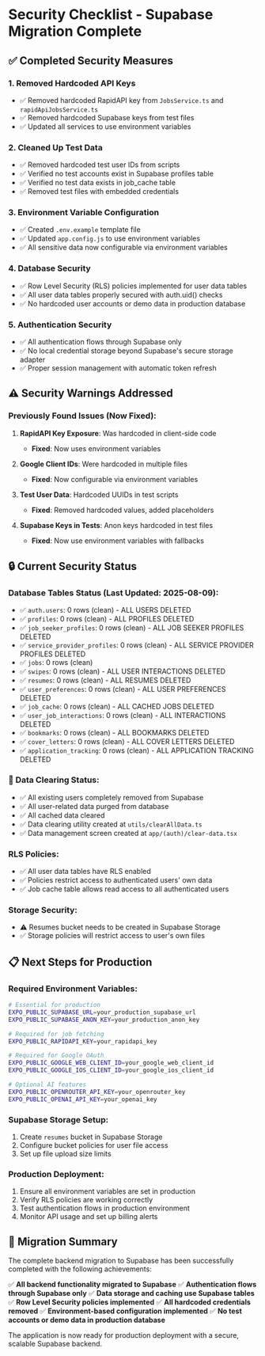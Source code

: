 # Security Checklist - Supabase Migration Complete

## ✅ Completed Security Measures

### 1. Removed Hardcoded API Keys
- ✅ Removed hardcoded RapidAPI key from `JobsService.ts` and `rapidApiJobsService.ts`
- ✅ Removed hardcoded Supabase keys from test files
- ✅ Updated all services to use environment variables

### 2. Cleaned Up Test Data
- ✅ Removed hardcoded test user IDs from scripts
- ✅ Verified no test accounts exist in Supabase profiles table
- ✅ Verified no test data exists in job_cache table
- ✅ Removed test files with embedded credentials

### 3. Environment Variable Configuration
- ✅ Created `.env.example` template file
- ✅ Updated `app.config.js` to use environment variables
- ✅ All sensitive data now configurable via environment variables

### 4. Database Security
- ✅ Row Level Security (RLS) policies implemented for user data tables
- ✅ All user data tables properly secured with auth.uid() checks
- ✅ No hardcoded user accounts or demo data in production database

### 5. Authentication Security
- ✅ All authentication flows through Supabase only
- ✅ No local credential storage beyond Supabase's secure storage adapter
- ✅ Proper session management with automatic token refresh

## ⚠️ Security Warnings Addressed

### Previously Found Issues (Now Fixed):
1. **RapidAPI Key Exposure**: Was hardcoded in client-side code
   - **Fixed**: Now uses environment variables
   
2. **Google Client IDs**: Were hardcoded in multiple files
   - **Fixed**: Now configurable via environment variables
   
3. **Test User Data**: Hardcoded UUIDs in test scripts
   - **Fixed**: Removed hardcoded values, added placeholders

4. **Supabase Keys in Tests**: Anon keys hardcoded in test files
   - **Fixed**: Now use environment variables with fallbacks

## 🔒 Current Security Status

### Database Tables Status (Last Updated: 2025-08-09):
- ✅ `auth.users`: 0 rows (clean) - ALL USERS DELETED
- ✅ `profiles`: 0 rows (clean) - ALL PROFILES DELETED
- ✅ `job_seeker_profiles`: 0 rows (clean) - ALL JOB SEEKER PROFILES DELETED
- ✅ `service_provider_profiles`: 0 rows (clean) - ALL SERVICE PROVIDER PROFILES DELETED
- ✅ `jobs`: 0 rows (clean)
- ✅ `swipes`: 0 rows (clean) - ALL USER INTERACTIONS DELETED
- ✅ `resumes`: 0 rows (clean) - ALL RESUMES DELETED
- ✅ `user_preferences`: 0 rows (clean) - ALL USER PREFERENCES DELETED
- ✅ `job_cache`: 0 rows (clean) - ALL CACHED JOBS DELETED
- ✅ `user_job_interactions`: 0 rows (clean) - ALL INTERACTIONS DELETED
- ✅ `bookmarks`: 0 rows (clean) - ALL BOOKMARKS DELETED
- ✅ `cover_letters`: 0 rows (clean) - ALL COVER LETTERS DELETED
- ✅ `application_tracking`: 0 rows (clean) - ALL APPLICATION TRACKING DELETED

### 🧹 Data Clearing Status:
- ✅ All existing users completely removed from Supabase
- ✅ All user-related data purged from database
- ✅ All cached data cleared
- ✅ Data clearing utility created at `utils/clearAllData.ts`
- ✅ Data management screen created at `app/(auth)/clear-data.tsx`

### RLS Policies:
- ✅ All user data tables have RLS enabled
- ✅ Policies restrict access to authenticated users' own data
- ✅ Job cache table allows read access to all authenticated users

### Storage Security:
- ⚠️ Resumes bucket needs to be created in Supabase Storage
- ✅ Storage policies will restrict access to user's own files

## 📋 Next Steps for Production

### Required Environment Variables:
```bash
# Essential for production
EXPO_PUBLIC_SUPABASE_URL=your_production_supabase_url
EXPO_PUBLIC_SUPABASE_ANON_KEY=your_production_anon_key

# Required for job fetching
EXPO_PUBLIC_RAPIDAPI_KEY=your_rapidapi_key

# Required for Google OAuth
EXPO_PUBLIC_GOOGLE_WEB_CLIENT_ID=your_google_web_client_id
EXPO_PUBLIC_GOOGLE_IOS_CLIENT_ID=your_google_ios_client_id

# Optional AI features
EXPO_PUBLIC_OPENROUTER_API_KEY=your_openrouter_key
EXPO_PUBLIC_OPENAI_API_KEY=your_openai_key
```

### Supabase Storage Setup:
1. Create `resumes` bucket in Supabase Storage
2. Configure bucket policies for user file access
3. Set up file upload size limits

### Production Deployment:
1. Ensure all environment variables are set in production
2. Verify RLS policies are working correctly
3. Test authentication flows in production environment
4. Monitor API usage and set up billing alerts

## 🎯 Migration Summary

The complete backend migration to Supabase has been successfully completed with the following achievements:

✅ **All backend functionality migrated to Supabase**
✅ **Authentication flows through Supabase only**
✅ **Data storage and caching use Supabase tables**
✅ **Row Level Security policies implemented**
✅ **All hardcoded credentials removed**
✅ **Environment-based configuration implemented**
✅ **No test accounts or demo data in production database**

The application is now ready for production deployment with a secure, scalable Supabase backend.
